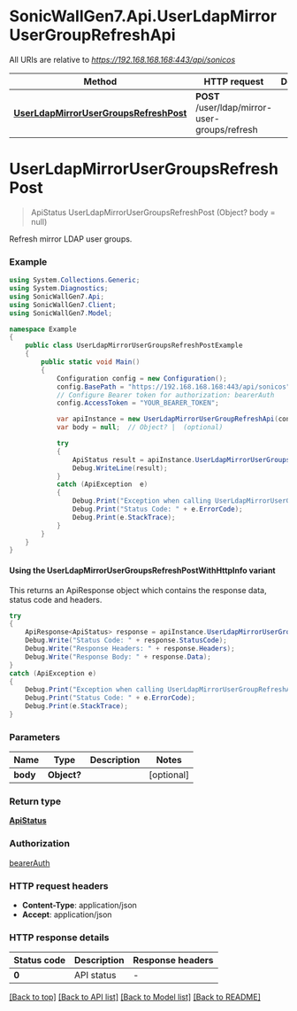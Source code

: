# SonicWallGen7.Api.UserLdapMirrorUserGroupRefreshApi

All URIs are relative to *https://192.168.168.168:443/api/sonicos*

| Method | HTTP request | Description |
|--------|--------------|-------------|
| [**UserLdapMirrorUserGroupsRefreshPost**](UserLdapMirrorUserGroupRefreshApi.md#userldapmirrorusergroupsrefreshpost) | **POST** /user/ldap/mirror-user-groups/refresh |  |

<a id="userldapmirrorusergroupsrefreshpost"></a>
# **UserLdapMirrorUserGroupsRefreshPost**
> ApiStatus UserLdapMirrorUserGroupsRefreshPost (Object? body = null)



Refresh mirror LDAP user groups.

### Example
```csharp
using System.Collections.Generic;
using System.Diagnostics;
using SonicWallGen7.Api;
using SonicWallGen7.Client;
using SonicWallGen7.Model;

namespace Example
{
    public class UserLdapMirrorUserGroupsRefreshPostExample
    {
        public static void Main()
        {
            Configuration config = new Configuration();
            config.BasePath = "https://192.168.168.168:443/api/sonicos";
            // Configure Bearer token for authorization: bearerAuth
            config.AccessToken = "YOUR_BEARER_TOKEN";

            var apiInstance = new UserLdapMirrorUserGroupRefreshApi(config);
            var body = null;  // Object? |  (optional) 

            try
            {
                ApiStatus result = apiInstance.UserLdapMirrorUserGroupsRefreshPost(body);
                Debug.WriteLine(result);
            }
            catch (ApiException  e)
            {
                Debug.Print("Exception when calling UserLdapMirrorUserGroupRefreshApi.UserLdapMirrorUserGroupsRefreshPost: " + e.Message);
                Debug.Print("Status Code: " + e.ErrorCode);
                Debug.Print(e.StackTrace);
            }
        }
    }
}
```

#### Using the UserLdapMirrorUserGroupsRefreshPostWithHttpInfo variant
This returns an ApiResponse object which contains the response data, status code and headers.

```csharp
try
{
    ApiResponse<ApiStatus> response = apiInstance.UserLdapMirrorUserGroupsRefreshPostWithHttpInfo(body);
    Debug.Write("Status Code: " + response.StatusCode);
    Debug.Write("Response Headers: " + response.Headers);
    Debug.Write("Response Body: " + response.Data);
}
catch (ApiException e)
{
    Debug.Print("Exception when calling UserLdapMirrorUserGroupRefreshApi.UserLdapMirrorUserGroupsRefreshPostWithHttpInfo: " + e.Message);
    Debug.Print("Status Code: " + e.ErrorCode);
    Debug.Print(e.StackTrace);
}
```

### Parameters

| Name | Type | Description | Notes |
|------|------|-------------|-------|
| **body** | **Object?** |  | [optional]  |

### Return type

[**ApiStatus**](ApiStatus.md)

### Authorization

[bearerAuth](../README.md#bearerAuth)

### HTTP request headers

 - **Content-Type**: application/json
 - **Accept**: application/json


### HTTP response details
| Status code | Description | Response headers |
|-------------|-------------|------------------|
| **0** | API status |  -  |

[[Back to top]](#) [[Back to API list]](../README.md#documentation-for-api-endpoints) [[Back to Model list]](../README.md#documentation-for-models) [[Back to README]](../README.md)

